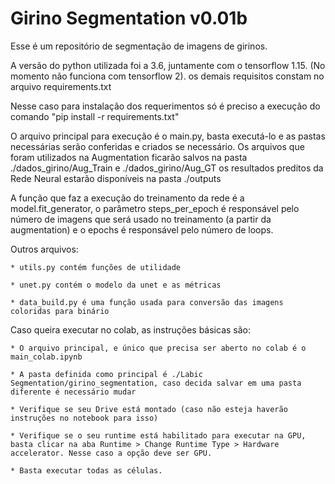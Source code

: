 # Girino Segmentation v0.01b

Esse é um repositório de segmentação de imagens de girinos.

A versão do python utilizada foi a 3.6, juntamente com o tensorflow 1.15. (No momento não funciona com tensorflow 2). os demais requisitos constam no arquivo requirements.txt

Nesse caso para instalação dos requerimentos só é preciso a execução do comando "pip install -r requirements.txt"

O arquivo principal para execução é o main.py, basta executá-lo e as pastas necessárias serão conferidas e criados se necessário. Os arquivos que foram utilizados na Augmentation ficarão salvos na pasta ./dados_girino/Aug_Train e ./dados_girino/Aug_GT os resultados preditos da Rede Neural estarão disponíveis na pasta ./outputs

A função que faz a execução do treinamento da rede é a model.fit_generator, o parâmetro steps_per_epoch é responsável pelo número de imagens que será usado no treinamento (a partir da augmentation) e o epochs é responsável pelo número de loops.

Outros arquivos:

    * utils.py contém funções de utilidade

    * unet.py contém o modelo da unet e as métricas
	
	* data_build.py é uma função usada para conversão das imagens coloridas para binário

Caso queira executar no colab, as instruções básicas são:

    * O arquivo principal, e único que precisa ser aberto no colab é o main_colab.ipynb

    * A pasta definida como principal é ./Labic Segmentation/girino_segmentation, caso decida salvar em uma pasta diferente é necessário mudar

    * Verifique se seu Drive está montado (caso não esteja haverão instruções no notebook para isso)

    * Verifique se o seu runtime está habilitado para executar na GPU, basta clicar na aba Runtime > Change Runtime Type > Hardware accelerator. Nesse caso a opção deve ser GPU.

    * Basta executar todas as células.
